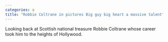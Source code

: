 ```yaml
---
categories: a
title: "Robbie Coltrane in pictures Big guy big heart a massive talent"
---
```

Looking back at Scottish national treasure Robbie Coltrane whose career took him to the heights of Hollywood.